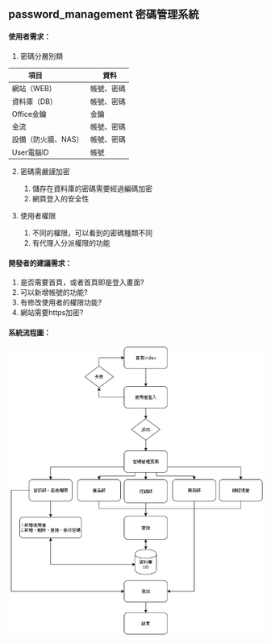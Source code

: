 ## password_management 密碼管理系統

#### 使用者需求：

1. 密碼分層別類

| 項目              |     資料   |
| ----------------- | --------- |
| 網站（WEB）        | 帳號、密碼 |
| 資料庫（DB）       | 帳號、密碼 |
| Office金鑰         | 金鑰      |
| 金流               | 帳號、密碼 |
| 設備（防火牆、NAS） | 帳號、密碼 |
| User電腦ID         | 帳號 |

2. 密碼需嚴謹加密

	1. 儲存在資料庫的密碼需要經過編碼加密
	2. 網頁登入的安全性

3. 使用者權限

	1. 不同的權限，可以看到的密碼種類不同
	2. 有代理人分派權限的功能

#### 開發者的建議需求：

1. 是否需要首頁，或者首頁即是登入畫面?
2. 可以新增帳號的功能?
3. 有修改使用者的權限功能?
4. 網站需要https加密?

#### 系統流程圖：

![image](https://github.com/Encheng/password_management/blob/master/%E6%B5%81%E7%A8%8B%E5%9C%96.png)
